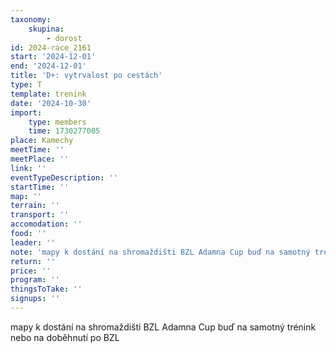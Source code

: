 ```yaml
---
taxonomy:
    skupina:
        - dorost
id: 2024-race_2161
start: '2024-12-01'
end: '2024-12-01'
title: 'D+: vytrvalost po cestách'
type: T
template: trenink
date: '2024-10-30'
import:
    type: members
    time: 1730277005
place: Kamechy
meetTime: ''
meetPlace: ''
link: ''
eventTypeDescription: ''
startTime: ''
map: ''
terrain: ''
transport: ''
accomodation: ''
food: ''
leader: ''
note: 'mapy k dostání na shromaždišti BZL Adamna Cup buď na samotný trénink nebo na doběhnutí po BZL'
return: ''
price: ''
program: ''
thingsToTake: ''
signups: ''
---
```


mapy k dostání na shromaždišti BZL Adamna Cup buď na samotný trénink nebo na doběhnutí po BZL
